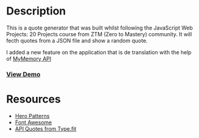 # Description
This is a quote generator that was built whilst following the JavaScript Web Projects: 20 Projects course from ZTM (Zero to Mastery) community. It will fecth quotes from a JSON file and show a random quote. 

I added a new feature on the application that is de translation with the help of [MyMemory API](https://mymemory.translated.net/doc/spec.php)

### [View Demo](https://joopr8.github.io/quote-generator/)

# Resources
- [Hero Patterns](https://heropatterns.com/)
- [Font Awesome](https://fontawesome.com/)
- [API Quotes from Type.fit](https://type.fit/api/quotes)

